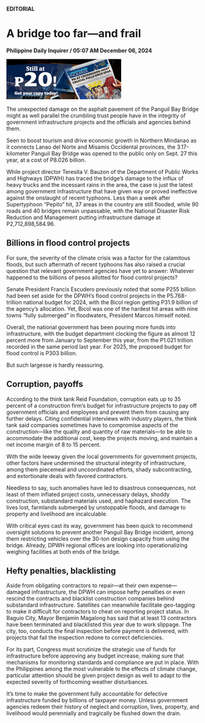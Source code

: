 **EDITORIAL**

# A bridge too far—and frail

****Philippine Daily Inquirer / 05:07 AM December 06, 2024****

![Image](images/editorial12062024.png)

The unexpected damage on the asphalt pavement of the Panguil Bay Bridge might as well parallel the crumbling trust people have in the integrity of government infrastructure projects and the officials and agencies behind them.

Seen to boost tourism and drive economic growth in Northern Mindanao as it connects Lanao del Norte and Misamis Occidental provinces, the 3.17-kilometer Panguil Bay Bridge was opened to the public only on Sept. 27 this year, at a cost of P8.026 billion.

While project director Teresita V. Bauzon of the Department of Public Works and Highways (DPWH) has traced the bridge’s damage to the influx of heavy trucks and the incessant rains in the area, the case is just the latest among government infrastructure that have given way or proved ineffective against the onslaught of recent typhoons. Less than a week after Supertyphoon “Pepito” hit, 37 areas in the country are still flooded, while 90 roads and 40 bridges remain unpassable, with the National Disaster Risk Reduction and Management putting infrastructure damage at P2,712,898,584.96.

## Billions in flood control projects

For sure, the severity of the climate crisis was a factor for the calamitous floods, but such aftermath of recent typhoons has also raised a crucial question that relevant government agencies have yet to answer: Whatever happened to the billions of pesos allotted for flood control projects?

Senate President Francis Escudero previously noted that some P255 billion had been set aside for the DPWH’s flood control projects in the P5.768-trillion national budget for 2024, with the Bicol region getting P31.9 billion of the agency’s allocation. Yet, Bicol was one of the hardest hit areas with nine towns “fully submerged” in floodwaters, President Marcos himself noted.

Overall, the national government has been pouring more funds into infrastructure, with the budget department clocking the figure as almost 12 percent more from January to September this year, from the P1.021 trillion recorded in the same period last year. For 2025, the proposed budget for flood control is P303 billion.

But such largesse is hardly reassuring.

## Corruption, payoffs

According to the think tank Reid Foundation, corruption eats up to 35 percent of a construction firm’s budget for infrastructure projects to pay off government officials and employees and prevent them from causing any further delays. Citing confidential interviews with industry players, the think tank said companies sometimes have to compromise aspects of the construction—like the quality and quantity of raw materials—to be able to accommodate the additional cost, keep the projects moving, and maintain a net income margin of 8 to 15 percent.

With the wide leeway given the local governments for government projects, other factors have undermined the structural integrity of infrastructure, among them piecemeal and uncoordinated efforts, shady subcontracting, and extortionate deals with favored contractors.

Needless to say, such anomalies have led to disastrous consequences, not least of them inflated project costs, unnecessary delays, shoddy construction, substandard materials used, and haphazard execution. The lives lost, farmlands submerged by unstoppable floods, and damage to property and livelihood are incalculable.

With critical eyes cast its way, government has been quick to recommend oversight solutions to prevent another Panguil Bay Bridge incident, among them restricting vehicles over the 30-ton design capacity from using the bridge. Already, DPWH regional offices are looking into operationalizing weighing facilities at both ends of the bridge.

## Hefty penalties, blacklisting

Aside from obligating contractors to repair—at their own expense—damaged infrastructure, the DPWH can impose hefty penalties or even rescind the contracts and blacklist construction companies behind substandard infrastructure. Satellites can meanwhile facilitate geo-tagging to make it difficult for contractors to cheat on reporting project status. In Baguio City, Mayor Benjamin Magalong has said that at least 13 contractors have been terminated and blacklisted this year due to work slippage. The city, too, conducts the final inspection before payment is delivered, with projects that fail the inspection redone to correct deficiencies.

For its part, Congress must scrutinize the strategic use of funds for infrastructure before approving any budget increase, making sure that mechanisms for monitoring standards and compliance are put in place. With the Philippines among the most vulnerable to the effects of climate change, particular attention should be given project design as well to adapt to the expected severity of forthcoming weather disturbances.

It’s time to make the government fully accountable for defective infrastructure funded by billions of taxpayer money. Unless government agencies redeem their history of neglect and corruption, lives, property, and livelihood would perennially and tragically be flushed down the drain.